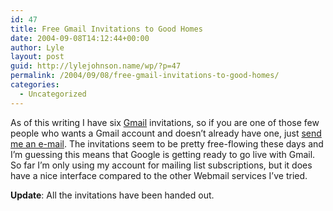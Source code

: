 ```yaml
---
id: 47
title: Free Gmail Invitations to Good Homes
date: 2004-09-08T14:12:44+00:00
author: Lyle
layout: post
guid: http://lylejohnson.name/wp/?p=47
permalink: /2004/09/08/free-gmail-invitations-to-good-homes/
categories:
  - Uncategorized
---
```

As of this writing I have six [Gmail](http://gmail.google.com) invitations, so if you are one of those few people who wants a Gmail account and doesn&#8217;t already have one, just [send me an e-mail](mailto:lyle.johnson@gmail.com). The invitations seem to be pretty free-flowing these days and I&#8217;m guessing this means that Google is getting ready to go live with Gmail. So far I&#8217;m only using my account for mailing list subscriptions, but it does have a nice interface compared to the other Webmail services I&#8217;ve tried.

**Update**: All the invitations have been handed out.